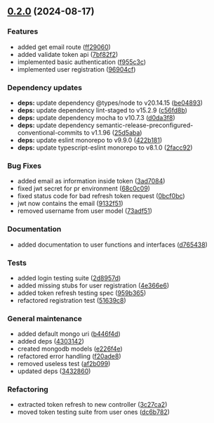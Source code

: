 ## [0.2.0](https://github.com/LetsStreamIt/auth-service/compare/v0.1.0...v0.2.0) (2024-08-17)

### Features

* added get email route ([ff29060](https://github.com/LetsStreamIt/auth-service/commit/ff290602b25a06998c71e52a9c728edaf867cb07))
* added validate token api ([7bf82f2](https://github.com/LetsStreamIt/auth-service/commit/7bf82f2720e799b52061ce172268f0ea63e74d7a))
* implemented basic authentication ([f955c3c](https://github.com/LetsStreamIt/auth-service/commit/f955c3c2ea09da60ed8811ce2cb9f1c9dca2bd6d))
* implemented user registration ([96904cf](https://github.com/LetsStreamIt/auth-service/commit/96904cf73d9a873dad78c7f7b3a08d7f40a69b21))

### Dependency updates

* **deps:** update dependency @types/node to v20.14.15 ([be04893](https://github.com/LetsStreamIt/auth-service/commit/be04893c9fb4c62ebffedf1284be35a9a9cbd8fa))
* **deps:** update dependency lint-staged to v15.2.9 ([c56fd8b](https://github.com/LetsStreamIt/auth-service/commit/c56fd8b62fb3c41916e12bc67fc0efaa66c9a413))
* **deps:** update dependency mocha to v10.7.3 ([d0da3f8](https://github.com/LetsStreamIt/auth-service/commit/d0da3f8bb282b6b71b081b4479222e833eec635f))
* **deps:** update dependency semantic-release-preconfigured-conventional-commits to v1.1.96 ([25d5aba](https://github.com/LetsStreamIt/auth-service/commit/25d5abaecb55e28011794925cdfef22523fd747e))
* **deps:** update eslint monorepo to v9.9.0 ([422b181](https://github.com/LetsStreamIt/auth-service/commit/422b181e26d66ac8b88530b66ca1371c12a8c6ce))
* **deps:** update typescript-eslint monorepo to v8.1.0 ([2facc92](https://github.com/LetsStreamIt/auth-service/commit/2facc92fe07b7f766938913cd16d04808419345c))

### Bug Fixes

* added email as information inside token ([3ad7084](https://github.com/LetsStreamIt/auth-service/commit/3ad708489025ab95168cab248cc1934308acdb0f))
* fixed jwt secret for pr environment ([68c0c09](https://github.com/LetsStreamIt/auth-service/commit/68c0c0955236c6e03eb04ce4796b329ab5395267))
* fixed status code for bad refresh token request ([0bcf0bc](https://github.com/LetsStreamIt/auth-service/commit/0bcf0bc07fdb798993ac9603426b32ad49fc1b5d))
* jwt now contains the email ([9132f51](https://github.com/LetsStreamIt/auth-service/commit/9132f51b1aec03eacee69eb9ab26e8b9caa72857))
* removed username from user model ([73adf51](https://github.com/LetsStreamIt/auth-service/commit/73adf51799c3f1f77c5ccf993e7262a59185ecc8))

### Documentation

* added documentation to user functions and interfaces ([d765438](https://github.com/LetsStreamIt/auth-service/commit/d76543839bdf788de6355767a8747a5182373acf))

### Tests

* added login testing suite ([2d8957d](https://github.com/LetsStreamIt/auth-service/commit/2d8957d6816f2cf313e170f402a638861b736779))
* added missing stubs for user registration ([4e366e6](https://github.com/LetsStreamIt/auth-service/commit/4e366e6ffa88a404e15a008d989d904327a33c01))
* added token refresh testing spec ([959b365](https://github.com/LetsStreamIt/auth-service/commit/959b365e01d76c3c2e5236ef98333d08a1e013ee))
* refactored registration test ([51639c8](https://github.com/LetsStreamIt/auth-service/commit/51639c86216f5633a40c9cf2c523305e321beb66))

### General maintenance

* added default mongo uri ([b446f4d](https://github.com/LetsStreamIt/auth-service/commit/b446f4de74909da76c03d0c5149abce41b8f9c02))
* added deps ([4303142](https://github.com/LetsStreamIt/auth-service/commit/430314257f1750f5cea65ae92fcf50e4983b749d))
* created mongodb models ([e226f4e](https://github.com/LetsStreamIt/auth-service/commit/e226f4ee2c8dbbdb5ef3d1a3311910e08915cb33))
* refactored error handling ([f20ade8](https://github.com/LetsStreamIt/auth-service/commit/f20ade80678ac47814a2ac22f0071678a4aa958c))
* removed useless test ([af2b099](https://github.com/LetsStreamIt/auth-service/commit/af2b099c0cd927eb900bc1d0b675e0c5048238b5))
* updated deps ([3432860](https://github.com/LetsStreamIt/auth-service/commit/34328601f90ff3efe3ba6dc7e1968736987008ff))

### Refactoring

* extracted token refresh to new controller ([3c27ca2](https://github.com/LetsStreamIt/auth-service/commit/3c27ca2ed30e3eb1b8d094ceaa67d0955b2167a7))
* moved token testing suite from user ones ([dc6b782](https://github.com/LetsStreamIt/auth-service/commit/dc6b7829c752b2dda42a8282feb834701ce79a36))
